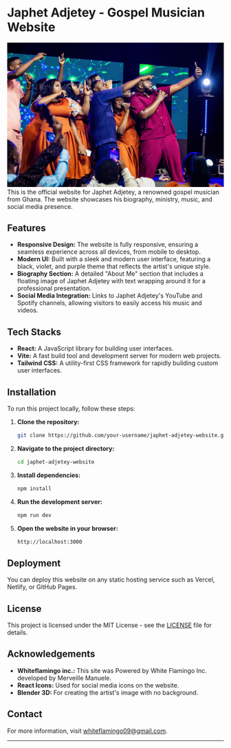 
# Japhet Adjetey - Gospel Musician Website

<img src="./src/assets/image_2.jpg" alt="JAM">
This is the official website for Japhet Adjetey, a renowned gospel musician from Ghana. The website showcases his biography, ministry, music, and social media presence.

## Features

- **Responsive Design:** The website is fully responsive, ensuring a seamless experience across all devices, from mobile to desktop.
- **Modern UI:** Built with a sleek and modern user interface, featuring a black, violet, and purple theme that reflects the artist's unique style.
- **Biography Section:** A detailed "About Me" section that includes a floating image of Japhet Adjetey with text wrapping around it for a professional presentation.
- **Social Media Integration:** Links to Japhet Adjetey's YouTube and Spotify channels, allowing visitors to easily access his music and videos.

## Tech Stacks

- **React:** A JavaScript library for building user interfaces.
- **Vite:** A fast build tool and development server for modern web projects.
- **Tailwind CSS:** A utility-first CSS framework for rapidly building custom user interfaces.

## Installation

To run this project locally, follow these steps:

1. **Clone the repository:**
   ```bash
   git clone https://github.com/your-username/japhet-adjetey-website.git
   ```
2. **Navigate to the project directory:**
   ```bash
   cd japhet-adjetey-website
   ```
3. **Install dependencies:**
   ```bash
   npm install
   ```
4. **Run the development server:**
   ```bash
   npm run dev
   ```
5. **Open the website in your browser:**
   ```bash
   http://localhost:3000
   ```

## Deployment

You can deploy this website on any static hosting service such as Vercel, Netlify, or GitHub Pages.

## License

This project is licensed under the MIT License - see the [LICENSE](LICENSE) file for details.

## Acknowledgements
- **Whiteflamingo inc.:** This site was Powered by White Flamingo Inc. developed by Merveille Manuele.
- **React Icons:** Used for social media icons on the website.
- **Blender 3D:** For creating the artist's image with no background.

## Contact

For more information, visit [whiteflamingo09@gmail.com](#).

---
